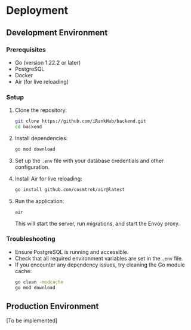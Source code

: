 # Deployment

## Development Environment

### Prerequisites

- Go (version 1.22.2 or later)
- PostgreSQL
- Docker
- Air (for live reloading)

### Setup

1. Clone the repository:
   ```bash
   git clone https://github.com/iRankHub/backend.git
   cd backend
   ```

2. Install dependencies:
   ```bash
   go mod download
   ```

3. Set up the `.env` file with your database credentials and other configuration.

4. Install Air for live reloading:
   ```bash
   go install github.com/cosmtrek/air@latest
   ```

5. Run the application:
   ```bash
   air
   ```

   This will start the server, run migrations, and start the Envoy proxy.

### Troubleshooting

- Ensure PostgreSQL is running and accessible.
- Check that all required environment variables are set in the `.env` file.
- If you encounter any dependency issues, try cleaning the Go module cache:
  ```bash
  go clean -modcache
  go mod download
  ```

## Production Environment

[To be implemented]